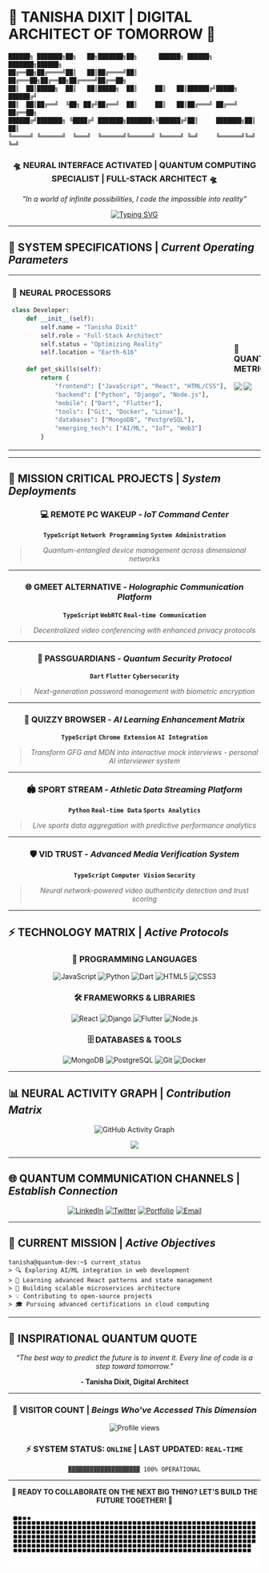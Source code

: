 # 🌌 TANISHA DIXIT | DIGITAL ARCHITECT OF TOMORROW 🚀

```
██████╗ ███████╗██╗   ██╗███████╗██╗      ██████╗ ██████╗ ███████╗██████╗ 
██╔══██╗██╔════╝██║   ██║██╔════╝██║     ██╔═══██╗██╔══██╗██╔════╝██╔══██╗
██║  ██║█████╗  ██║   ██║█████╗  ██║     ██║   ██║██████╔╝█████╗  ██████╔╝
██║  ██║██╔══╝  ╚██╗ ██╔╝██╔══╝  ██║     ██║   ██║██╔═══╝ ██╔══╝  ██╔══██╗
██████╔╝███████╗ ╚████╔╝ ███████╗███████╗╚██████╔╝██║     ███████╗██║  ██║
╚═════╝ ╚══════╝  ╚═══╝  ╚══════╝╚══════╝ ╚═════╝ ╚═╝     ╚══════╝╚═╝  ╚═╝
```

<div align="center">

### 🛸 **NEURAL INTERFACE ACTIVATED** | **QUANTUM COMPUTING SPECIALIST** | **FULL-STACK ARCHITECT** 🛸

*"In a world of infinite possibilities, I code the impossible into reality"*

[![Typing SVG](https://readme-typing-svg.herokuapp.com?font=Orbitron&size=22&pause=1000&color=00FF41&center=true&vCenter=true&width=600&lines=Welcome+to+my+digital+dimension;Crafting+tomorrow's+technology+today;Full-Stack+Developer+%7C+Problem+Solver;Building+the+future%2C+one+commit+at+a+time)](https://git.io/typing-svg)

</div>

---

## 🌟 **SYSTEM SPECIFICATIONS** | *Current Operating Parameters*

<table>
<tr>
<td width="50%">

### 🧠 **NEURAL PROCESSORS**
```python
class Developer:
    def __init__(self):
        self.name = "Tanisha Dixit"
        self.role = "Full-Stack Architect"
        self.status = "Optimizing Reality"
        self.location = "Earth-616"
        
    def get_skills(self):
        return {
            "frontend": ["JavaScript", "React", "HTML/CSS"],
            "backend": ["Python", "Django", "Node.js"],
            "mobile": ["Dart", "Flutter"],
            "tools": ["Git", "Docker", "Linux"],
            "databases": ["MongoDB", "PostgreSQL"],
            "emerging_tech": ["AI/ML", "IoT", "Web3"]
        }
```

</td>
<td width="50%">

### 📡 **QUANTUM METRICS**

<img src="https://github-readme-stats.vercel.app/api?username=tanishadixit0206&show_icons=true&theme=radical&hide_border=true&bg_color=0D1117&title_color=00FF41&icon_color=00FF41&text_color=C9D1D9" />

<img src="https://github-readme-streak-stats.herokuapp.com/?user=tanishadixit0206&theme=radical&hide_border=true&background=0D1117&stroke=00FF41&ring=00FF41&fire=FF6B35&currStreakLabel=00FF41" />

</td>
</tr>
</table>

---

## 🚀 **MISSION CRITICAL PROJECTS** | *System Deployments*

<div align="center">

### 💻 **REMOTE PC WAKEUP** - *IoT Command Center*
**`TypeScript` `Network Programming` `System Administration`**

> *Quantum-entangled device management across dimensional networks*

---

### 🌐 **GMEET ALTERNATIVE** - *Holographic Communication Platform*
**`TypeScript` `WebRTC` `Real-time Communication`**

> *Decentralized video conferencing with enhanced privacy protocols*

---

### 🔐 **PASSGUARDIANS** - *Quantum Security Protocol*
**`Dart` `Flutter` `Cybersecurity`**

> *Next-generation password management with biometric encryption*

---

### 🧠 **QUIZZY BROWSER** - *AI Learning Enhancement Matrix*
**`TypeScript` `Chrome Extension` `AI Integration`**

> *Transform GFG and MDN into interactive mock interviews - personal AI interviewer system*

---

### 🏟️ **SPORT STREAM** - *Athletic Data Streaming Platform*
**`Python` `Real-time Data` `Sports Analytics`**

> *Live sports data aggregation with predictive performance analytics*

---

### 🛡️ **VID TRUST** - *Advanced Media Verification System*
**`TypeScript` `Computer Vision` `Security`**

> *Neural network-powered video authenticity detection and trust scoring*

</div>

---

## ⚡ **TECHNOLOGY MATRIX** | *Active Protocols*

<div align="center">

### 🔮 **PROGRAMMING LANGUAGES**
![JavaScript](https://img.shields.io/badge/JavaScript-F7DF1E?style=for-the-badge&logo=javascript&logoColor=black&color=0D1117&labelColor=F7DF1E)
![Python](https://img.shields.io/badge/Python-3776AB?style=for-the-badge&logo=python&logoColor=white&color=0D1117&labelColor=3776AB)
![Dart](https://img.shields.io/badge/Dart-0175C2?style=for-the-badge&logo=dart&logoColor=white&color=0D1117&labelColor=0175C2)
![HTML5](https://img.shields.io/badge/HTML5-E34F26?style=for-the-badge&logo=html5&logoColor=white&color=0D1117&labelColor=E34F26)
![CSS3](https://img.shields.io/badge/CSS3-1572B6?style=for-the-badge&logo=css3&logoColor=white&color=0D1117&labelColor=1572B6)

### 🛠️ **FRAMEWORKS & LIBRARIES**
![React](https://img.shields.io/badge/React-61DAFB?style=for-the-badge&logo=react&logoColor=black&color=0D1117&labelColor=61DAFB)
![Django](https://img.shields.io/badge/Django-092E20?style=for-the-badge&logo=django&logoColor=white&color=0D1117&labelColor=092E20)
![Flutter](https://img.shields.io/badge/Flutter-02569B?style=for-the-badge&logo=flutter&logoColor=white&color=0D1117&labelColor=02569B)
![Node.js](https://img.shields.io/badge/Node.js-43853D?style=for-the-badge&logo=node.js&logoColor=white&color=0D1117&labelColor=43853D)

### 🗄️ **DATABASES & TOOLS**
![MongoDB](https://img.shields.io/badge/MongoDB-4EA94B?style=for-the-badge&logo=mongodb&logoColor=white&color=0D1117&labelColor=4EA94B)
![PostgreSQL](https://img.shields.io/badge/PostgreSQL-316192?style=for-the-badge&logo=postgresql&logoColor=white&color=0D1117&labelColor=316192)
![Git](https://img.shields.io/badge/Git-F05032?style=for-the-badge&logo=git&logoColor=white&color=0D1117&labelColor=F05032)
![Docker](https://img.shields.io/badge/Docker-2496ED?style=for-the-badge&logo=docker&logoColor=white&color=0D1117&labelColor=2496ED)

</div>

---

## 📊 **NEURAL ACTIVITY GRAPH** | *Contribution Matrix*

<div align="center">

![GitHub Activity Graph](https://github-readme-activity-graph.vercel.app/graph?username=tanishadixit0206&theme=react-dark&bg_color=0D1117&color=00FF41&line=00FF41&point=FF6B35&area=true&hide_border=true)

<img src="https://github-readme-stats.vercel.app/api/top-langs/?username=tanishadixit0206&layout=compact&theme=radical&hide_border=true&bg_color=0D1117&title_color=00FF41&text_color=C9D1D9" />

</div>

---

## 🌐 **QUANTUM COMMUNICATION CHANNELS** | *Establish Connection*

<div align="center">

[![LinkedIn](https://img.shields.io/badge/LinkedIn-0077B5?style=for-the-badge&logo=linkedin&logoColor=white&color=0D1117&labelColor=0077B5)](https://linkedin.com/in/tanishadixit)
[![Twitter](https://img.shields.io/badge/Twitter-1DA1F2?style=for-the-badge&logo=twitter&logoColor=white&color=0D1117&labelColor=1DA1F2)](https://twitter.com/tanishadixit0206)
[![Portfolio](https://img.shields.io/badge/Portfolio-FF5722?style=for-the-badge&logo=google-chrome&logoColor=white&color=0D1117&labelColor=FF5722)](https://tanishadixit.dev)
[![Email](https://img.shields.io/badge/Email-D14836?style=for-the-badge&logo=gmail&logoColor=white&color=0D1117&labelColor=D14836)](mailto:tanishadixit0206@gmail.com)

</div>

---

## 🎯 **CURRENT MISSION** | *Active Objectives*

```console
tanisha@quantum-dev:~$ current_status
> 🔍 Exploring AI/ML integration in web development
> 🌱 Learning advanced React patterns and state management
> 🚀 Building scalable microservices architecture
> 💡 Contributing to open-source projects
> 🎓 Pursuing advanced certifications in cloud computing
```

---

## 💫 **INSPIRATIONAL QUANTUM QUOTE**

<div align="center">

*"The best way to predict the future is to invent it. Every line of code is a step toward tomorrow."*

**- Tanisha Dixit, Digital Architect**

---

### 🌟 **VISITOR COUNT** | *Beings Who've Accessed This Dimension*

<img src="https://komarev.com/ghpvc/?username=tanishadixit0206&label=Dimensional%20Visitors&color=00FF41&style=for-the-badge" alt="Profile views" />

### ⚡ **SYSTEM STATUS:** `ONLINE` | **LAST UPDATED:** `REAL-TIME`

```
▓▓▓▓▓▓▓▓▓▓▓▓▓▓▓▓▓▓▓▓ 100% OPERATIONAL
```

</div>

---

<div align="center">

**🚀 READY TO COLLABORATE ON THE NEXT BIG THING? LET'S BUILD THE FUTURE TOGETHER! 🚀**

<img src="https://raw.githubusercontent.com/platane/platane/output/github-contribution-grid-snake-dark.svg" />

</div>
